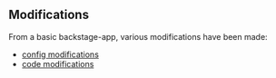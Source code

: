 ## Modifications

From a basic backstage-app, various modifications have been made:

* [config modifications](config-modifications.md)
* [code modifications](code-modifications.md)
